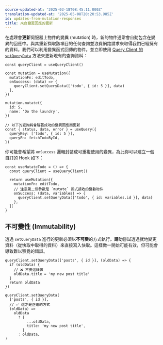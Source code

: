 ```yaml
---
source-updated-at: '2025-03-18T08:45:11.000Z'
translation-updated-at: '2025-05-08T20:20:53.985Z'
id: updates-from-mutation-responses
title: 來自變更回應的更新
---
```


在處理會**更新**伺服器上物件的變異 (mutation) 時，新的物件通常會自動包含在變異的回應中。與其重新擷取該項目的任何查詢並浪費網路請求來取得我們已經擁有的資料，我們可以利用變異函式回傳的物件，並立即使用 [Query Client 的 `setQueryData`](../../../reference/QueryClient.md#queryclientsetquerydata) 方法來更新現有的查詢資料：

[//]: # 'Example'

```tsx
const queryClient = useQueryClient()

const mutation = useMutation({
  mutationFn: editTodo,
  onSuccess: (data) => {
    queryClient.setQueryData(['todo', { id: 5 }], data)
  },
})

mutation.mutate({
  id: 5,
  name: 'Do the laundry',
})

// 以下的查詢將會隨著成功的變異回應而更新
const { status, data, error } = useQuery({
  queryKey: ['todo', { id: 5 }],
  queryFn: fetchTodoById,
})
```

[//]: # 'Example'

你可能會希望將 `onSuccess` 邏輯封裝成可重複使用的變異，為此你可以建立一個自訂的 Hook 如下：

[//]: # 'Example2'

```tsx
const useMutateTodo = () => {
  const queryClient = useQueryClient()

  return useMutation({
    mutationFn: editTodo,
    // 注意第二個參數是 `mutate` 函式接收的變數物件
    onSuccess: (data, variables) => {
      queryClient.setQueryData(['todo', { id: variables.id }], data)
    },
  })
}
```

[//]: # 'Example2'

## 不可變性 (Immutability)

透過 `setQueryData` 進行的更新必須以**不可變**的方式執行。**請勿**嘗試透過就地變更資料（從快取中取得的資料）來直接寫入快取。這樣做一開始可能有效，但可能會導致難以察覺的錯誤。

[//]: # 'Example3'

```tsx
queryClient.setQueryData(['posts', { id }], (oldData) => {
  if (oldData) {
    // ❌ 不要這樣做
    oldData.title = 'my new post title'
  }
  return oldData
})

queryClient.setQueryData(
  ['posts', { id }],
  // ✅ 這才是正確的方式
  (oldData) =>
    oldData
      ? {
          ...oldData,
          title: 'my new post title',
        }
      : oldData,
)
```

[//]: # 'Example3'
